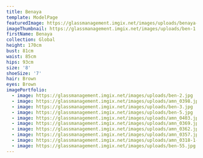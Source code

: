 ```yaml
---
title: Benaya
template: ModelPage
featuredImage: https://glassmanagement.imgix.net/images/uploads/benaya-banner.jpg
imageThumbnail: https://glassmanagement.imgix.net/images/uploads/ben-1.jpg
firstName: Benaya
collection: Global
height: 170cm
bust: 81cm
waist: 85cm
hips: 93cm
size: '8'
shoeSize: '7'
hair: Brown
eyes: Brown
imagePortfolio:
  - image: https://glassmanagement.imgix.net/images/uploads/ben-2.jpg
  - image: https://glassmanagement.imgix.net/images/uploads/amn_0398.jpg
  - image: https://glassmanagement.imgix.net/images/uploads/ben-3.jpg
  - image: https://glassmanagement.imgix.net/images/uploads/ben-5.jpg
  - image: https://glassmanagement.imgix.net/images/uploads/amn_0403.jpg
  - image: https://glassmanagement.imgix.net/images/uploads/amn_0369.jpg
  - image: https://glassmanagement.imgix.net/images/uploads/amn_0362.jpg
  - image: https://glassmanagement.imgix.net/images/uploads/amn_0357.jpg
  - image: https://glassmanagement.imgix.net/images/uploads/amn_0318-1-.jpg
  - image: https://glassmanagement.imgix.net/images/uploads/ben-55.jpg
---
```


